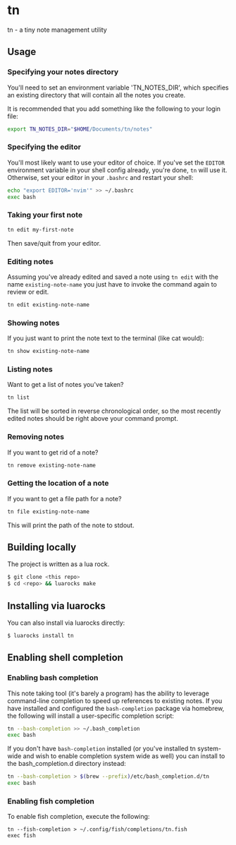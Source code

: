 # tn

tn - a tiny note management utility

## Usage

### Specifying your notes directory

You'll need to set an environment variable 'TN_NOTES_DIR', which specifies an
existing directory that will contain all the notes you create.

It is recommended that you add something like the following to your login file:

```bash
export TN_NOTES_DIR="$HOME/Documents/tn/notes"
```

### Specifying the editor

You'll most likely want to use your editor of choice. If you've set the
`EDITOR` environment variable in your shell config already, you're done, `tn`
will use it. Otherwise, set your editor in your `.bashrc` and restart your
shell:

```bash
echo "export EDITOR='nvim'" >> ~/.bashrc
exec bash
```

### Taking your first note

```bash
tn edit my-first-note
```

Then save/quit from your editor.

### Editing notes

Assuming you've already edited and saved a note using `tn edit` with the name
`existing-note-name` you just have to invoke the command again to review or
edit.

```bash
tn edit existing-note-name
```

### Showing notes

If you just want to print the note text to the terminal (like cat would):

```bash
tn show existing-note-name
```

### Listing notes

Want to get a list of notes you've taken?

```bash
tn list
```

The list will be sorted in reverse chronological order, so the most recently
edited notes should be right above your command prompt.

### Removing notes

If you want to get rid of a note?

```bash
tn remove existing-note-name
```

### Getting the location of a note

If you want to get a file path for a note?

```bash
tn file existing-note-name
```

This will print the path of the note to stdout.

## Building locally

The project is written as a lua rock.

```bash
$ git clone <this repo>
$ cd <repo> && luarocks make
```

## Installing via luarocks

You can also install via luarocks directly:

```bash
$ luarocks install tn
```

## Enabling shell completion

### Enabling bash completion

This note taking tool (it's barely a program) has the ability to leverage
command-line completion to speed up references to existing notes. If you have
installed and configured the `bash-completion` package via homebrew, the
following will install a user-specific completion script:

```bash
tn --bash-completion >> ~/.bash_completion
exec bash
```

If you don't have `bash-completion` installed (or you've installed tn
system-wide and wish to enable completion system wide as well) you can
install to the bash_completion.d directory instead:

```bash
tn --bash-completion > $(brew --prefix)/etc/bash_completion.d/tn
exec bash
```

### Enabling fish completion

To enable fish completion, execute the following:

```fish
tn --fish-completion > ~/.config/fish/completions/tn.fish
exec fish
```
